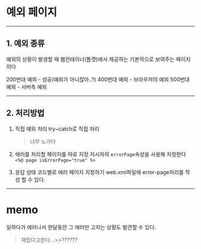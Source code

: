 # 예외 페이지

---

## 1. 예외 종류

예외의 상황이 발생할 때 웹컨테이너(톰캣)에서 제공하는 기본적으로 보여주는 페이지이다

200번대 예외 - 성공(예외가 아니잖아..?)
400번대 예외 - 브라우저의 예외
500번대 예외 - 서버측 예외

---

## 2. 처리방법

1. 직접 예외 처리
   try~catch로 직접 처리

   > 너무 노가다

2. 에러를 처리할 페이지를 따로 지정
   지시자의 `errorPage`속성을 사용해 지정한다
   `<%@ page isErrorPage="true" %>`

3. 응답 상태 코드별로 에러 페이지 지정하기
   web.xml파일에 error-page처리를 작성 할 수 있다.

---

# memo

일하다가 에러나서 한달동안 그 에러만 고치는 상황도 발견할 수 있다.

> 재밌다고한다...>>??????

